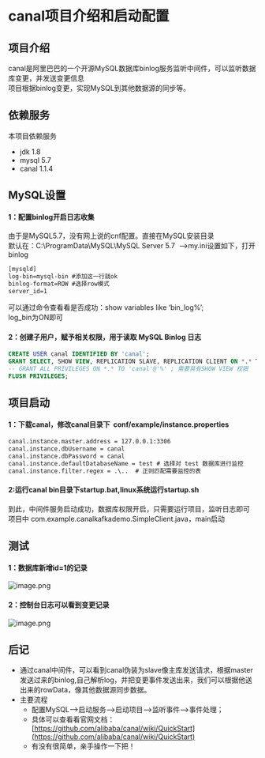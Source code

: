 # canal项目介绍和启动配置

<a name="zZLph"></a>
## 项目介绍
canal是阿里巴巴的一个开源MySQL数据库binlog服务监听中间件，可以监听数据库变更，并发送变更信息<br />项目根据binlog变更，实现MySQL到其他数据源的同步等。

<a name="XYnp1"></a>
## 依赖服务
本项目依赖服务

- jdk 1.8
- mysql 5.7
- canal 1.1.4
<a name="esMrj"></a>
## MySQL设置
<a name="C0ar5"></a>
#### 1：配置binlog开启日志收集
由于是MySQL5.7，没有网上说的cnf配置。直接在MySQL安装目录<br />默认在：C:\ProgramData\MySQL\MySQL Server 5.7  -->my.ini设置如下，打开binlog

```xml
[mysqld]
log-bin=mysql-bin #添加这一行就ok
binlog-format=ROW #选择row模式
server_id=1 
```
可以通过命令查看看是否成功：show variables like ‘bin_log%’;<br />log_bin为ON即可
<a name="Dd6Fa"></a>
#### 2：创建子用户，赋予相关权限，用于读取 MySQL Binlog 日志

```sql
CREATE USER canal IDENTIFIED BY 'canal';  
GRANT SELECT, SHOW VIEW, REPLICATION SLAVE, REPLICATION CLIENT ON *.* TO 'canal'@'%';
-- GRANT ALL PRIVILEGES ON *.* TO 'canal'@'%' ; 需要具有SHOW VIEW 权限
FLUSH PRIVILEGES;
```

<a name="4pG2S"></a>
## 项目启动
<a name="xarCh"></a>
#### 1：下载canal，修改canal目录下  conf/example/instance.properties

```xml
canal.instance.master.address = 127.0.0.1:3306
canal.instance.dbUsername = canal
canal.instance.dbPassword = canal
canal.instance.defaultDatabaseName = test # 选择对 test 数据库进行监控
canal.instance.filter.regex = .\..  # 正则匹配需要监控的表
```

<a name="nXbgO"></a>
#### 2:运行canal bin目录下startup.bat,linux系统运行startup.sh

到此，中间件服务启动成功，数据库权限开启，只需要运行项目，监听日志即可<br />项目中 com.example.canalkafkademo.SimpleClient.java，main启动
<a name="dr97i"></a>
## 测试
<a name="mhMsG"></a>
#### 1：数据库新增id=1的记录
![image.png](https://cdn.nlark.com/yuque/0/2019/png/181210/1575130038073-a64cad1b-5cd4-4d77-8e80-6ff43f9b95d9.png#align=left&display=inline&height=83&name=image.png&originHeight=165&originWidth=425&size=10219&status=done&style=none&width=212.5)
<a name="uVeP7"></a>
#### 2：控制台日志可以看到变更记录
![image.png](https://cdn.nlark.com/yuque/0/2019/png/181210/1575130053996-82171d43-ffaa-4f17-a523-a00a02533c49.png#align=left&display=inline&height=71&name=image.png&originHeight=141&originWidth=843&size=14469&status=done&style=none&width=421.5)


<a name="P17aF"></a>
## 后记

- 通过canal中间件，可以看到canal伪装为slave像主库发送请求，根据master发送过来的binlog,自己解析log，并把变更事件发送出来，我们可以根据他送出来的rowData，像其他数据源同步数据。
- 主要流程 
  - 配置MySQL-->启动服务-->启动项目-->监听事件-->事件处理；
  - 具体可以查看看官网文档：[https://github.com/alibaba/canal/wiki/QuickStart](https://github.com/alibaba/canal/wiki/QuickStart)
  - 有没有很简单，亲手操作一下把！

<br />
